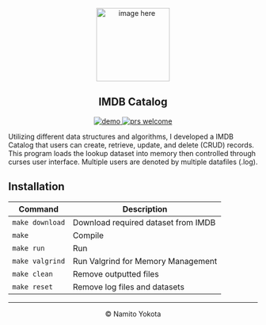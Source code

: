 <p align="center">
  <a href="https://github.com/namitoyokota/imdb-catalog">
    <img src="https://image.flaticon.com/icons/png/512/54/54335.png" height="148" alt="image here">
  </a>
  <h2 align="center">IMDB Catalog</h2>
  <p align="center">
    <a href="https://youtu.be/Imf1GN_EypU">
    	<img src="https://img.shields.io/website/https/youtu.be/Imf1GN_EypU.svg?color=blue&label=demo&style=flat-square" alt="demo" />
    </a>
    <a href="https://github.com/namitoyokota/imdb-catalog">
	    <img src="https://img.shields.io/badge/PRs-welcome-brightgreen.svg?style=flat-square"" alt="prs welcome">
    </a>
  </p>
</p>

Utilizing different data structures and algorithms, I developed a IMDB Catalog that users can create, retrieve, update, and delete (CRUD) records. This program loads the lookup dataset into memory then controlled through curses user interface. Multiple users are denoted by multiple datafiles (.log).

## Installation
| **Command**                        | **Description**                      |
|------------------------------------|--------------------------------------|
| `make download`                    | Download required dataset from IMDB  |
| `make`                             | Compile                              |
| `make run`                         | Run                                  |
| `make valgrind`                    | Run Valgrind for Memory Management   |
| `make clean`                       | Remove outputted files               |
| `make reset`                       | Remove log files and datasets        |

<hr>
<p align="center">&copy; Namito Yokota</p>